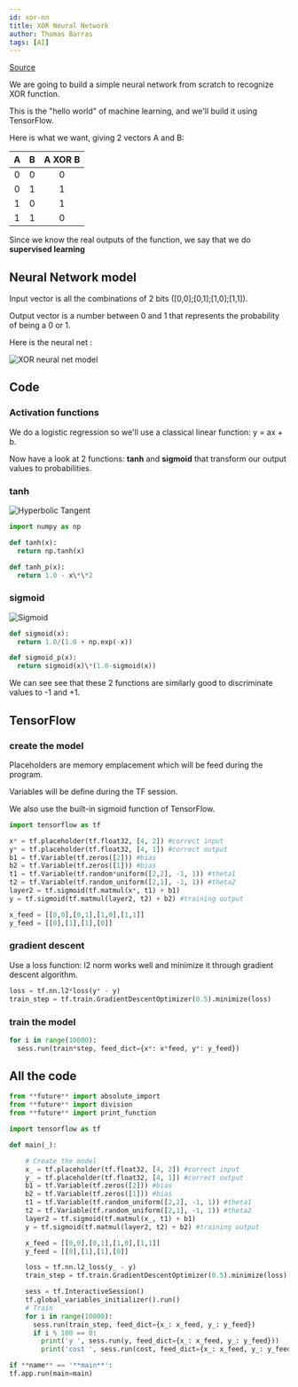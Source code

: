 ```yaml
---
id: xor-nn
title: XOR Neural Network
author: Thomas Barras
tags: [AI]
---
```


[Source](https://github.com/exced/xor_neural_net)

We are going to build a simple neural network from scratch to recognize XOR function.

This is the "hello world" of machine learning, and we'll build it using TensorFlow.

<!--truncate-->

Here is what we want, giving 2 vectors A and B:

|  A  |  B  | A XOR B |
| :-: | :-: | :-----: |
|  0  |  0  |    0    |
|  0  |  1  |    1    |
|  1  |  0  |    1    |
|  1  |  1  |    0    |

Since we know the real outputs of the function, we say that we do <b>supervised learning</b>

## Neural Network model

Input vector is all the combinations of 2 bits ([0,0];[0,1];[1,0];[1,1]).

Output vector is a number between 0 and 1 that represents the probability of being a 0 or 1.

Here is the neural net :

![XOR neural net model](/img/2016-12-15-xor-nn/xor_nn_model.png)

## Code

### Activation functions

We do a logistic regression so we'll use a classical linear function: y = ax + b.

Now have a look at 2 functions: **tanh** and **sigmoid** that transform our output values to probabilities.

### tanh

![Hyperbolic Tangent](https://upload.wikimedia.org/wikipedia/commons/thumb/8/87/Hyperbolic_Tangent.svg/1200px-Hyperbolic_Tangent.svg.png)

```python
import numpy as np

def tanh(x):
  return np.tanh(x)

def tanh_p(x):
  return 1.0 - x\*\*2
```

### sigmoid

![Sigmoid](https://upload.wikimedia.org/wikipedia/commons/9/9d/Sigmoide.PNG)

```python
def sigmoid(x):
  return 1.0/(1.0 + np.exp(-x))

def sigmoid_p(x):
  return sigmoid(x)\*(1.0-sigmoid(x))
```

We can see see that these 2 functions are similarly good to discriminate values to -1 and +1.

## TensorFlow

### create the model

Placeholders are memory emplacement which will be feed during the program.

Variables will be define during the TF session.

We also use the built-in sigmoid function of TensorFlow.

```python
import tensorflow as tf

x* = tf.placeholder(tf.float32, [4, 2]) #correct input
y* = tf.placeholder(tf.float32, [4, 1]) #correct output
b1 = tf.Variable(tf.zeros([2])) #bias
b2 = tf.Variable(tf.zeros([1])) #bias
t1 = tf.Variable(tf.random*uniform([2,2], -1, 1)) #theta1
t2 = tf.Variable(tf.random_uniform([2,1], -1, 1)) #theta2
layer2 = tf.sigmoid(tf.matmul(x*, t1) + b1)
y = tf.sigmoid(tf.matmul(layer2, t2) + b2) #training output

x_feed = [[0,0],[0,1],[1,0],[1,1]]
y_feed = [[0],[1],[1],[0]]
```

### gradient descent

Use a loss function: l2 norm works well and minimize it through gradient descent algorithm.

```python
loss = tf.nn.l2*loss(y* - y)
train_step = tf.train.GradientDescentOptimizer(0.5).minimize(loss)
```

### train the model

```python
for i in range(10000):
  sess.run(train*step, feed_dict={x*: x*feed, y*: y_feed})
```

## All the code

```python
from **future** import absolute_import
from **future** import division
from **future** import print_function

import tensorflow as tf

def main(_):

    # Create the model
    x_ = tf.placeholder(tf.float32, [4, 2]) #correct input
    y_ = tf.placeholder(tf.float32, [4, 1]) #correct output
    b1 = tf.Variable(tf.zeros([2])) #bias
    b2 = tf.Variable(tf.zeros([1])) #bias
    t1 = tf.Variable(tf.random_uniform([2,2], -1, 1)) #theta1
    t2 = tf.Variable(tf.random_uniform([2,1], -1, 1)) #theta2
    layer2 = tf.sigmoid(tf.matmul(x_, t1) + b1)
    y = tf.sigmoid(tf.matmul(layer2, t2) + b2) #training output

    x_feed = [[0,0],[0,1],[1,0],[1,1]]
    y_feed = [[0],[1],[1],[0]]

    loss = tf.nn.l2_loss(y_ - y)
    train_step = tf.train.GradientDescentOptimizer(0.5).minimize(loss)

    sess = tf.InteractiveSession()
    tf.global_variables_initializer().run()
    # Train
    for i in range(10000):
      sess.run(train_step, feed_dict={x_: x_feed, y_: y_feed})
      if i % 100 == 0:
        print('y ', sess.run(y, feed_dict={x_: x_feed, y_: y_feed}))
        print('cost ', sess.run(cost, feed_dict={x_: x_feed, y_: y_feed}))

if **name** == '**main**':
tf.app.run(main=main)
```
